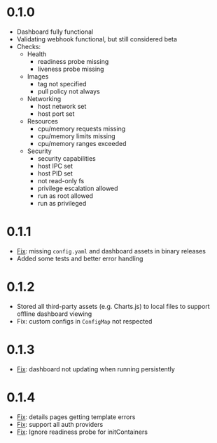 # 0.1.0
* Dashboard fully functional
* Validating webhook functional, but still considered beta
* Checks:
  * Health
    * readiness probe missing
    * liveness probe missing
  * Images
    * tag not specified
    * pull policy not always
  * Networking
    * host network set
    * host port set
  * Resources
    * cpu/memory requests missing
    * cpu/memory limits missing
    * cpu/memory ranges exceeded
  * Security
    * security capabilities
    * host IPC set
    * host PID set
    * not read-only fs
    * privilege escalation allowed
    * run as root allowed
    * run as privileged

# 0.1.1
* [Fix](https://github.com/reactiveops/polaris/issues/93): missing `config.yaml` and dashboard assets in binary releases
* Added some tests and better error handling

# 0.1.2
* Stored all third-party assets (e.g. Charts.js) to local files to support offline dashboard viewing
* Fix: custom configs in `ConfigMap` not respected

# 0.1.3
* [Fix](https://github.com/reactiveops/polaris/issues/109): dashboard not updating when running persistently

# 0.1.4
* [Fix](https://github.com/reactiveops/polaris/issues/116): details pages getting template errors
* [Fix](https://github.com/reactiveops/polaris/issues/114): support all auth providers
* [Fix](https://github.com/reactiveops/polaris/issues/112): Ignore readiness probe for initContainers
